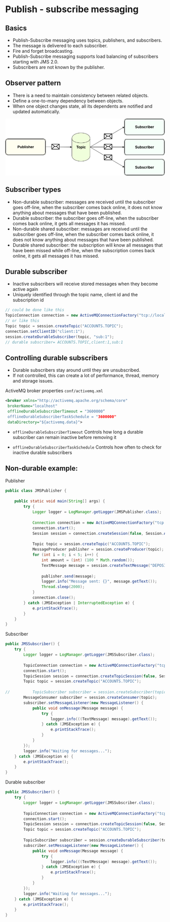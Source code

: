 
# Publish - subscribe messaging

## Basics

* Publish-Subscribe messaging uses topics, publishers, and subscribers.
* The message is delivered to each subscriber.
* Fire and forget broadcasting.
* Publish-Subscribe messaging supports load balancing of subscribers starting with JMS 2.0.
* Subscribers are not known by the publisher.

## Observer pattern

* There is a need to maintain consistency between related objects.
* Define a one-to-many dependency between objects.
* When one object changes state, all its dependents are notified and updated automatically.

![Publish - subscribe messaging](./img/publish-subscribe-jms.png)

## Subscriber types

* Non-durable subscriber: messages are received until the subscriber goes off-line, when the subscriber comes back online, it does not know anything about messages that have been published.
* Durable subscriber: the subscriber goes off-line, when the subscriber comes back online, it gets all messages it has missed.
* Non-durable shared subscriber: messages are received until the subscriber goes off-line, when the subscriber comes back online, it does not know anything about messages that have been published.
* Durable shared subscriber: the subscription will know all messages that have been missed while off-line, when the subscription comes back online, it gets all messages it has missed.

## Durable subscriber

* Inactive subscribers will receive stored messages when they become active again
* Uniquely identified through the topic name, client id and the subscription id

```java
// could be done like this
TopicConnection connection = new ActiveMQConnectionFactory("tcp://localhost:61616?jms.clientID=client:1").createTopicConnection();
// or like this
Topic topic = session.createTopic("ACCOUNTS.TOPIC");
connection.setClientID("client:1");
session.createDurableSubscriber(topic, "sub:1");
// durable subscriber= ACCOUNTS.TOPIC,client:1,sub:1
```

## Controlling durable subscribers

* Durable subscribers stay around until they are unsubscribed.
* If not controlled, this can create a lot of performance, thread, memory and storage issues.

ActiveMQ broker properties `conf/activemq.xml`

```xml
<broker xmlns="http://activemq.apache.org/schema/core"
 brokerName="localhost"
 offlineDurableSubscriberTimeout = "3600000“
 offlineDurableSubscriberTaskSchedule = "3600000"
 dataDirectory="${activemq.data}">
```

* `offlineDurableSubscriberTimeout`
Controls how long a durable subscriber can remain inactive before removing it

* `offlineDurableSubscriberTaskSchedule`
Controls how often to check for inactive durable subscribers

## Non-durable example:

Publisher
```java
public class JMSPublisher {

	public static void main(String[] args) {
		try {
			Logger logger = LogManager.getLogger(JMSPublisher.class);

			Connection connection = new ActiveMQConnectionFactory("tcp://localhost:61616").createConnection();
			connection.start();
			Session session = connection.createSession(false, Session.AUTO_ACKNOWLEDGE);

			Topic topic = session.createTopic("ACCOUNTS.TOPIC");
			MessageProducer publisher = session.createProducer(topic);
			for (int i = 0; i < 5; i++) {
				int amount = (int) (100 * Math.random());
				TextMessage message = session.createTextMessage("DEPOSIT " + amount + " EUR");

				publisher.send(message);
				logger.info("Message sent: {}", message.getText());
				Thread.sleep(2000);
			}
			connection.close();
		} catch (JMSException | InterruptedException e) {
			e.printStackTrace();
		}
	}
}
```

Subscriber
```java
public JMSSubscriber() {
    try {
        Logger logger = LogManager.getLogger(JMSSubscriber.class);

        TopicConnection connection = new ActiveMQConnectionFactory("tcp://localhost:61616").createTopicConnection();
        connection.start();
        TopicSession session = connection.createTopicSession(false, Session.AUTO_ACKNOWLEDGE);
        Topic topic = session.createTopic("ACCOUNTS.TOPIC");

//			TopicSubscriber subscriber = session.createSubscriber(topic);
        MessageConsumer subscriber = session.createConsumer(topic);
        subscriber.setMessageListener(new MessageListener() {
            public void onMessage(Message message) {
                try {
                    logger.info(((TextMessage) message).getText());
                } catch (JMSException e) {
                    e.printStackTrace();
                }
            }
        });
        logger.info("Waiting for messages...");
    } catch (JMSException e) {
        e.printStackTrace();
    }
}
```

Durable subscriber
```java
public JMSSubscriber() {
    try {
        Logger logger = LogManager.getLogger(JMSSubscriber.class);

        TopicConnection connection = new ActiveMQConnectionFactory("tcp://localhost:61616?jms.clientID=client:1").createTopicConnection();
        connection.start();
        TopicSession session = connection.createTopicSession(false, Session.AUTO_ACKNOWLEDGE);
        Topic topic = session.createTopic("ACCOUNTS.TOPIC");

        TopicSubscriber subscriber = session.createDurableSubscriber(topic, "sub:2");
        subscriber.setMessageListener(new MessageListener() {
            public void onMessage(Message message) {
                try {
                    logger.info(((TextMessage) message).getText());
                } catch (JMSException e) {
                    e.printStackTrace();
                }
            }
        });
        logger.info("Waiting for messages...");
    } catch (JMSException e) {
        e.printStackTrace();
    }
}
```
